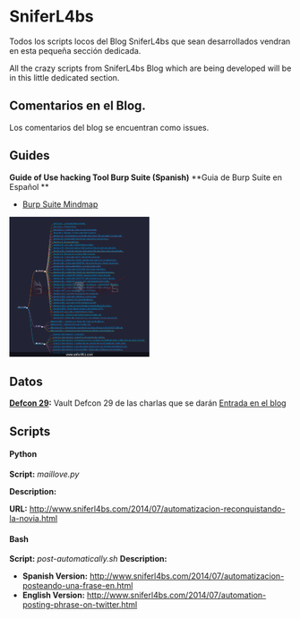 SniferL4bs
==========

Todos los scripts locos del Blog SniferL4bs que sean desarrollados vendran en esta pequeña sección dedicada.

All the crazy scripts from SniferL4bs Blog which are being developed will be in this little dedicated section.


## Comentarios en el Blog. 

Los comentarios del blog se encuentran como issues. 

## Guides

**Guide of Use hacking Tool Burp Suite (Spanish)**
**Guia de Burp Suite en Español **
- [Burp Suite Mindmap](https://github.com/Snifer/SniferL4bs/blob/master/Series/BurpSuite-Guide.md)
<img src="https://raw.githubusercontent.com/Snifer/SniferL4bs/master/Series/BurpSuite_GuideSniferL4bs.png" width="250" height="250">

## Datos 

**[Defcon 29](github.com/Snifer/SniferL4bs/tree/master/Defcon29_ObsidianVault):** Vault Defcon 29 de las charlas que se darán [Entrada en el blog](https://sniferl4bs.com/2021/08/defcon29-talks-obsidian-vault.html)


## Scripts

#### Python

**Script:** *maillove.py*

**Description:**

**URL:** http://www.sniferl4bs.com/2014/07/automatizacion-reconquistando-la-novia.html




#### Bash

**Script:** *post-automatically.sh*
**Description:**

- **Spanish Version:** http://www.sniferl4bs.com/2014/07/automatizacion-posteando-una-frase-en.html
- **English Version:** http://www.sniferl4bs.com/2014/07/automation-posting-phrase-on-twitter.html
